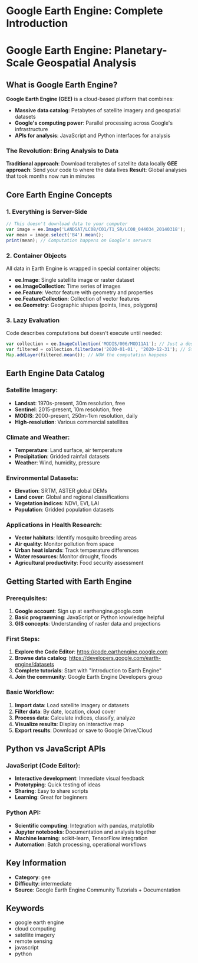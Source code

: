 # Google Earth Engine: Complete Introduction

# Google Earth Engine: Planetary-Scale Geospatial Analysis

## What is Google Earth Engine?

**Google Earth Engine (GEE)** is a cloud-based platform that combines:
- **Massive data catalog**: Petabytes of satellite imagery and geospatial datasets
- **Google's computing power**: Parallel processing across Google's infrastructure
- **APIs for analysis**: JavaScript and Python interfaces for analysis

### The Revolution: Bring Analysis to Data
**Traditional approach**: Download terabytes of satellite data locally
**GEE approach**: Send your code to where the data lives
**Result**: Global analyses that took months now run in minutes

## Core Earth Engine Concepts

### 1. Everything is Server-Side
```javascript
// This doesn't download data to your computer
var image = ee.Image('LANDSAT/LC08/C01/T1_SR/LC08_044034_20140318');
var mean = image.select('B4').mean();
print(mean); // Computation happens on Google's servers
```

### 2. Container Objects
All data in Earth Engine is wrapped in special container objects:
- **ee.Image**: Single satellite image or raster dataset
- **ee.ImageCollection**: Time series of images
- **ee.Feature**: Vector feature with geometry and properties
- **ee.FeatureCollection**: Collection of vector features
- **ee.Geometry**: Geographic shapes (points, lines, polygons)

### 3. Lazy Evaluation
Code describes computations but doesn't execute until needed:
```javascript
var collection = ee.ImageCollection('MODIS/006/MOD11A1'); // Just a description
var filtered = collection.filterDate('2020-01-01', '2020-12-31'); // Still just a description
Map.addLayer(filtered.mean()); // NOW the computation happens
```

## Earth Engine Data Catalog

### Satellite Imagery:
- **Landsat**: 1970s-present, 30m resolution, free
- **Sentinel**: 2015-present, 10m resolution, free
- **MODIS**: 2000-present, 250m-1km resolution, daily
- **High-resolution**: Various commercial satellites

### Climate and Weather:
- **Temperature**: Land surface, air temperature
- **Precipitation**: Gridded rainfall datasets
- **Weather**: Wind, humidity, pressure

### Environmental Datasets:
- **Elevation**: SRTM, ASTER global DEMs
- **Land cover**: Global and regional classifications
- **Vegetation indices**: NDVI, EVI, LAI
- **Population**: Gridded population datasets

### Applications in Health Research:
- **Vector habitats**: Identify mosquito breeding areas
- **Air quality**: Monitor pollution from space
- **Urban heat islands**: Track temperature differences
- **Water resources**: Monitor drought, floods
- **Agricultural productivity**: Food security assessment

## Getting Started with Earth Engine

### Prerequisites:
1. **Google account**: Sign up at earthengine.google.com
2. **Basic programming**: JavaScript or Python knowledge helpful
3. **GIS concepts**: Understanding of raster data and projections

### First Steps:
1. **Explore the Code Editor**: https://code.earthengine.google.com
2. **Browse data catalog**: https://developers.google.com/earth-engine/datasets
3. **Complete tutorials**: Start with "Introduction to Earth Engine"
4. **Join the community**: Google Earth Engine Developers group

### Basic Workflow:
1. **Import data**: Load satellite imagery or datasets
2. **Filter data**: By date, location, cloud cover
3. **Process data**: Calculate indices, classify, analyze
4. **Visualize results**: Display on interactive map
5. **Export results**: Download or save to Google Drive/Cloud

## Python vs JavaScript APIs

### JavaScript (Code Editor):
- **Interactive development**: Immediate visual feedback
- **Prototyping**: Quick testing of ideas
- **Sharing**: Easy to share scripts
- **Learning**: Great for beginners

### Python API:
- **Scientific computing**: Integration with pandas, matplotlib
- **Jupyter notebooks**: Documentation and analysis together
- **Machine learning**: scikit-learn, TensorFlow integration
- **Automation**: Batch processing, operational workflows

## Key Information
- **Category**: gee
- **Difficulty**: intermediate
- **Source**: Google Earth Engine Community Tutorials + Documentation

## Keywords
- google earth engine
- cloud computing
- satellite imagery
- remote sensing
- javascript
- python
